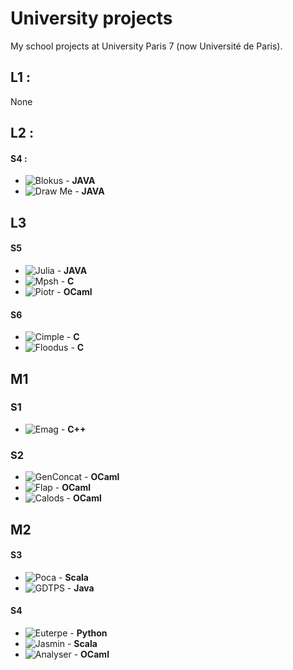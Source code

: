 # University projects
My school projects at University Paris 7 (now Université de Paris).

## L1 :
 None

## L2 :

#### S4 :
 * ![Blokus](https://github.com/maiste/School_projects/tree/master/Blokus) - **JAVA**
 * ![Draw Me](https://github.com/maiste/School_projects/tree/master/Draw-me) - **JAVA**

## L3

#### S5
 * ![Julia](https://github.com/maiste/School_projects/tree/master/Julia) - **JAVA**
 * ![Mpsh](https://github.com/maiste/School_projects/tree/master/Mpsh) - **C**
 * ![Piotr](https://github.com/maiste/School_projects/tree/master/Piotr) - **OCaml**

#### S6
 * ![Cimple](https://github.com/maiste/School_projects/tree/master/Cimple) - **C**
 * ![Floodus](https://github.com/maiste/School_projects/tree/master/Floodus) - **C**

## M1

### S1
 * ![Emag](https://github.com/maiste/School_projects/tree/master/Emag) - **C++**

### S2
 * ![GenConcat](https://github.com/maiste/School_projects/tree/master/GenConcat) - **OCaml**
 * ![Flap](https://github.com/maiste/School_projects/tree/master/Flap) - **OCaml**
 * ![Calods](https://github.com/maiste/School_projects/tree/master/Calods) - **OCaml**

## M2

#### S3
  * ![Poca](https://github.com/maiste/School_projects/tree/master/Poca) - **Scala**
  * ![GDTPS](https://github.com/maiste/School_projects/tree/master/GDTPS) - **Java**

#### S4
  * ![Euterpe](https://github.com/maiste/School_projects/tree/master/Euterpe) - **Python**
  * ![Jasmin](https://github.com/maiste/School_projects/tree/master/Jasmin) - **Scala**
  * ![Analyser](https://github.com/maiste/School_projects/tree/master/Analyser) - **OCaml**


